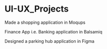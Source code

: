 # UI-UX_Projects

Made a shopping application in Moqups

Finance App i.e. Banking application in Balsamiq

Designed a parking hub application in Figma
